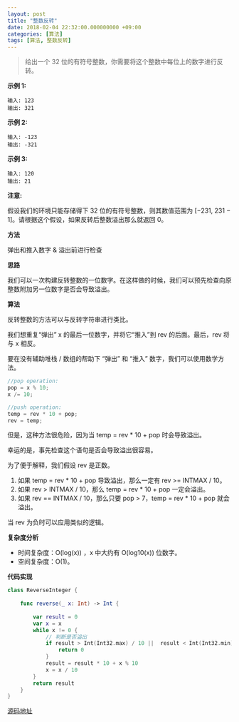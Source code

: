 ```yaml
---
layout: post
title: "整数反转"
date: 2018-02-04 22:32:00.000000000 +09:00
categories: [算法]
tags: [算法, 整数反转]
---
```


> 给出一个 32 位的有符号整数，你需要将这个整数中每位上的数字进行反转。

**示例 1:**

```
输入: 123
输出: 321
```

 **示例 2:**

```
输入: -123
输出: -321
```

**示例 3:**

```
输入: 120
输出: 21
```

**注意:**

假设我们的环境只能存储得下 32 位的有符号整数，则其数值范围为 [−231,  231 − 1]。请根据这个假设，如果反转后整数溢出那么就返回 0。

**方法**

弹出和推入数字 & 溢出前进行检查

**思路**

我们可以一次构建反转整数的一位数字。在这样做的时候，我们可以预先检查向原整数附加另一位数字是否会导致溢出。

**算法**

反转整数的方法可以与反转字符串进行类比。

我们想重复“弹出”  x  的最后一位数字，并将它“推入”到 rev 的后面。最后，rev 将与 x 相反。

要在没有辅助堆栈 / 数组的帮助下 “弹出” 和 “推入” 数字，我们可以使用数学方法。

```cpp
//pop operation:
pop = x % 10;
x /= 10;

//push operation:
temp = rev * 10 + pop;
rev = temp;
```

但是，这种方法很危险，因为当 temp = rev * 10 + pop 时会导致溢出。

幸运的是，事先检查这个语句是否会导致溢出很容易。

为了便于解释，我们假设 rev 是正数。

1. 如果 temp = rev * 10 + pop 导致溢出，那么一定有 rev >= INTMAX / 10。
2. 如果 rev > INTMAX / 10，那么 temp = rev * 10 + pop 一定会溢出。
3. 如果 rev == INTMAX / 10，那么只要 pop > 7，temp = rev * 10 + pop 就会溢出。

当 rev 为负时可以应用类似的逻辑。

**复杂度分析**

- 时间复杂度：O(log(x)) ，x 中大约有 O(log10(x))  位数字。
- 空间复杂度：O(1)。

**代码实现**

```swift
class ReverseInteger {
    
    func reverse(_ x: Int) -> Int {
        
        var result = 0
        var x = x
        while x != 0 {
            // 判断是否溢出
            if result > Int(Int32.max) / 10 ||  result < Int(Int32.min) / 10 {
                return 0
            }
            result = result * 10 + x % 10
            x = x / 10
        }
        return result
    }
}
```

[源码地址](<https://github.com/Jovins/Algorithm>)